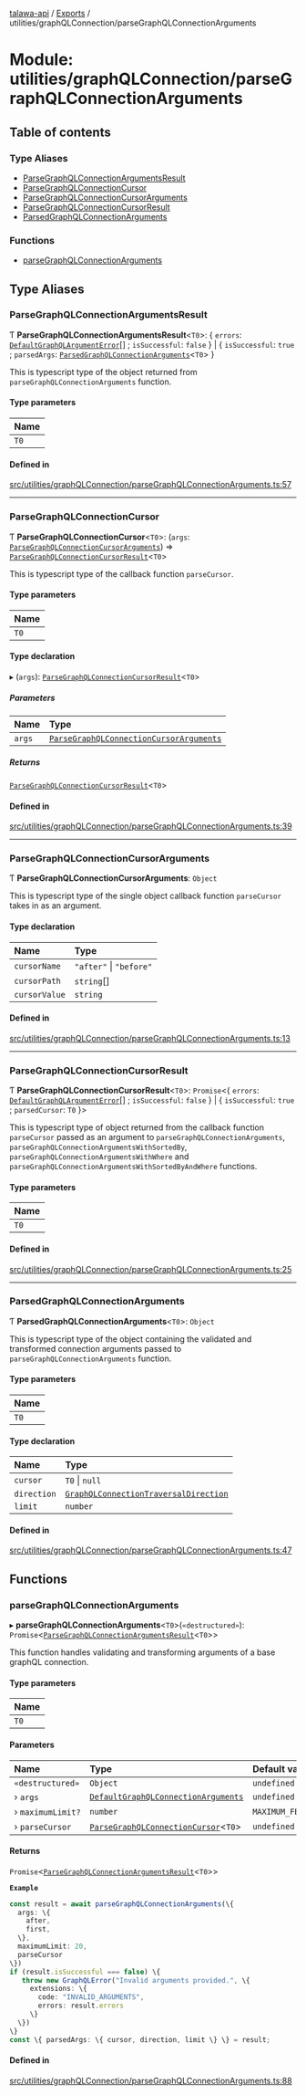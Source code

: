[talawa-api](../README.md) / [Exports](../modules.md) / utilities/graphQLConnection/parseGraphQLConnectionArguments

# Module: utilities/graphQLConnection/parseGraphQLConnectionArguments

## Table of contents

### Type Aliases

- [ParseGraphQLConnectionArgumentsResult](utilities_graphQLConnection_parseGraphQLConnectionArguments.md#parsegraphqlconnectionargumentsresult)
- [ParseGraphQLConnectionCursor](utilities_graphQLConnection_parseGraphQLConnectionArguments.md#parsegraphqlconnectioncursor)
- [ParseGraphQLConnectionCursorArguments](utilities_graphQLConnection_parseGraphQLConnectionArguments.md#parsegraphqlconnectioncursorarguments)
- [ParseGraphQLConnectionCursorResult](utilities_graphQLConnection_parseGraphQLConnectionArguments.md#parsegraphqlconnectioncursorresult)
- [ParsedGraphQLConnectionArguments](utilities_graphQLConnection_parseGraphQLConnectionArguments.md#parsedgraphqlconnectionarguments)

### Functions

- [parseGraphQLConnectionArguments](utilities_graphQLConnection_parseGraphQLConnectionArguments.md#parsegraphqlconnectionarguments)

## Type Aliases

### ParseGraphQLConnectionArgumentsResult

Ƭ **ParseGraphQLConnectionArgumentsResult**\<`T0`\>: \{ `errors`: [`DefaultGraphQLArgumentError`](utilities_graphQLConnection.md#defaultgraphqlargumenterror)[] ; `isSuccessful`: ``false``  \} \| \{ `isSuccessful`: ``true`` ; `parsedArgs`: [`ParsedGraphQLConnectionArguments`](utilities_graphQLConnection_parseGraphQLConnectionArguments.md#parsedgraphqlconnectionarguments)\<`T0`\>  \}

This is typescript type of the object returned from `parseGraphQLConnectionArguments`
function.

#### Type parameters

| Name |
| :------ |
| `T0` |

#### Defined in

[src/utilities/graphQLConnection/parseGraphQLConnectionArguments.ts:57](https://github.com/PalisadoesFoundation/talawa-api/blob/c766886/src/utilities/graphQLConnection/parseGraphQLConnectionArguments.ts#L57)

___

### ParseGraphQLConnectionCursor

Ƭ **ParseGraphQLConnectionCursor**\<`T0`\>: (`args`: [`ParseGraphQLConnectionCursorArguments`](utilities_graphQLConnection_parseGraphQLConnectionArguments.md#parsegraphqlconnectioncursorarguments)) =\> [`ParseGraphQLConnectionCursorResult`](utilities_graphQLConnection_parseGraphQLConnectionArguments.md#parsegraphqlconnectioncursorresult)\<`T0`\>

This is typescript type of the callback function `parseCursor`.

#### Type parameters

| Name |
| :------ |
| `T0` |

#### Type declaration

▸ (`args`): [`ParseGraphQLConnectionCursorResult`](utilities_graphQLConnection_parseGraphQLConnectionArguments.md#parsegraphqlconnectioncursorresult)\<`T0`\>

##### Parameters

| Name | Type |
| :------ | :------ |
| `args` | [`ParseGraphQLConnectionCursorArguments`](utilities_graphQLConnection_parseGraphQLConnectionArguments.md#parsegraphqlconnectioncursorarguments) |

##### Returns

[`ParseGraphQLConnectionCursorResult`](utilities_graphQLConnection_parseGraphQLConnectionArguments.md#parsegraphqlconnectioncursorresult)\<`T0`\>

#### Defined in

[src/utilities/graphQLConnection/parseGraphQLConnectionArguments.ts:39](https://github.com/PalisadoesFoundation/talawa-api/blob/c766886/src/utilities/graphQLConnection/parseGraphQLConnectionArguments.ts#L39)

___

### ParseGraphQLConnectionCursorArguments

Ƭ **ParseGraphQLConnectionCursorArguments**: `Object`

This is typescript type of the single object callback function `parseCursor` takes in as
an argument.

#### Type declaration

| Name | Type |
| :------ | :------ |
| `cursorName` | ``"after"`` \| ``"before"`` |
| `cursorPath` | `string`[] |
| `cursorValue` | `string` |

#### Defined in

[src/utilities/graphQLConnection/parseGraphQLConnectionArguments.ts:13](https://github.com/PalisadoesFoundation/talawa-api/blob/c766886/src/utilities/graphQLConnection/parseGraphQLConnectionArguments.ts#L13)

___

### ParseGraphQLConnectionCursorResult

Ƭ **ParseGraphQLConnectionCursorResult**\<`T0`\>: `Promise`\<\{ `errors`: [`DefaultGraphQLArgumentError`](utilities_graphQLConnection.md#defaultgraphqlargumenterror)[] ; `isSuccessful`: ``false``  \} \| \{ `isSuccessful`: ``true`` ; `parsedCursor`: `T0`  \}\>

This is typescript type of object returned from the callback function `parseCursor` passed
as an argument to `parseGraphQLConnectionArguments`, `parseGraphQLConnectionArgumentsWithSortedBy`,
`parseGraphQLConnectionArgumentsWithWhere` and `parseGraphQLConnectionArgumentsWithSortedByAndWhere`
functions.

#### Type parameters

| Name |
| :------ |
| `T0` |

#### Defined in

[src/utilities/graphQLConnection/parseGraphQLConnectionArguments.ts:25](https://github.com/PalisadoesFoundation/talawa-api/blob/c766886/src/utilities/graphQLConnection/parseGraphQLConnectionArguments.ts#L25)

___

### ParsedGraphQLConnectionArguments

Ƭ **ParsedGraphQLConnectionArguments**\<`T0`\>: `Object`

This is typescript type of the object containing the validated and transformed connection
arguments passed to `parseGraphQLConnectionArguments` function.

#### Type parameters

| Name |
| :------ |
| `T0` |

#### Type declaration

| Name | Type |
| :------ | :------ |
| `cursor` | `T0` \| ``null`` |
| `direction` | [`GraphQLConnectionTraversalDirection`](utilities_graphQLConnection.md#graphqlconnectiontraversaldirection) |
| `limit` | `number` |

#### Defined in

[src/utilities/graphQLConnection/parseGraphQLConnectionArguments.ts:47](https://github.com/PalisadoesFoundation/talawa-api/blob/c766886/src/utilities/graphQLConnection/parseGraphQLConnectionArguments.ts#L47)

## Functions

### parseGraphQLConnectionArguments

▸ **parseGraphQLConnectionArguments**\<`T0`\>(`«destructured»`): `Promise`\<[`ParseGraphQLConnectionArgumentsResult`](utilities_graphQLConnection_parseGraphQLConnectionArguments.md#parsegraphqlconnectionargumentsresult)\<`T0`\>\>

This function handles validating and transforming arguments of a base graphQL connection.

#### Type parameters

| Name |
| :------ |
| `T0` |

#### Parameters

| Name | Type | Default value |
| :------ | :------ | :------ |
| `«destructured»` | `Object` | `undefined` |
| › `args` | [`DefaultGraphQLConnectionArguments`](utilities_graphQLConnection.md#defaultgraphqlconnectionarguments) | `undefined` |
| › `maximumLimit?` | `number` | `MAXIMUM_FETCH_LIMIT` |
| › `parseCursor` | [`ParseGraphQLConnectionCursor`](utilities_graphQLConnection_parseGraphQLConnectionArguments.md#parsegraphqlconnectioncursor)\<`T0`\> | `undefined` |

#### Returns

`Promise`\<[`ParseGraphQLConnectionArgumentsResult`](utilities_graphQLConnection_parseGraphQLConnectionArguments.md#parsegraphqlconnectionargumentsresult)\<`T0`\>\>

**`Example`**

```ts
const result = await parseGraphQLConnectionArguments(\{
  args: \{
    after,
    first,
  \},
  maximumLimit: 20,
  parseCursor
\})
if (result.isSuccessful === false) \{
   throw new GraphQLError("Invalid arguments provided.", \{
     extensions: \{
       code: "INVALID_ARGUMENTS",
       errors: result.errors
     \}
  \})
\}
const \{ parsedArgs: \{ cursor, direction, limit \} \} = result;
```

#### Defined in

[src/utilities/graphQLConnection/parseGraphQLConnectionArguments.ts:88](https://github.com/PalisadoesFoundation/talawa-api/blob/c766886/src/utilities/graphQLConnection/parseGraphQLConnectionArguments.ts#L88)
